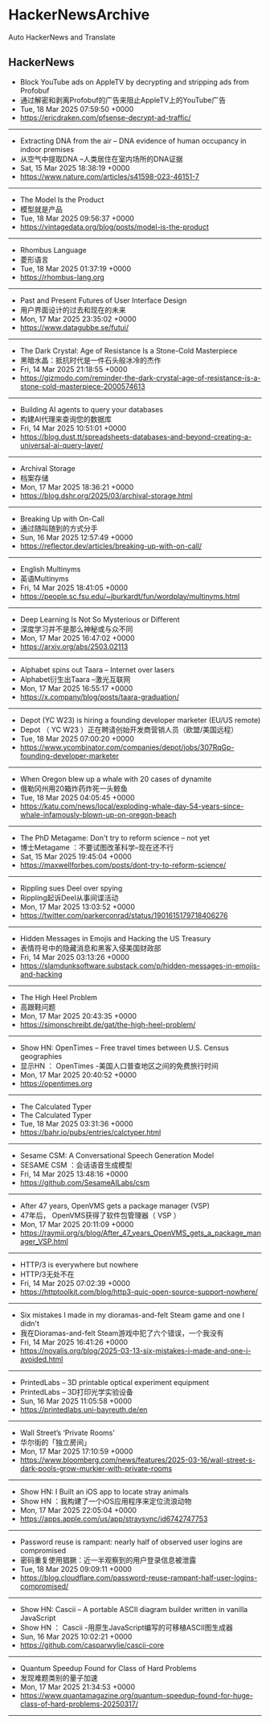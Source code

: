 # HackerNewsArchive
Auto HackerNews and Translate

## HackerNews
* Block YouTube ads on AppleTV by decrypting and stripping ads from Profobuf
* 通过解密和剥离Profobuf的广告来阻止AppleTV上的YouTube广告
* Tue, 18 Mar 2025 07:59:50 +0000
* https://ericdraken.com/pfsense-decrypt-ad-traffic/
----
* Extracting DNA from the air – DNA evidence of human occupancy in indoor premises
* 从空气中提取DNA –人类居住在室内场所的DNA证据
* Sat, 15 Mar 2025 18:38:19 +0000
* https://www.nature.com/articles/s41598-023-46151-7
----
* The Model Is the Product
* 模型就是产品
* Tue, 18 Mar 2025 09:56:37 +0000
* https://vintagedata.org/blog/posts/model-is-the-product
----
* Rhombus Language
* 菱形语言
* Tue, 18 Mar 2025 01:37:19 +0000
* https://rhombus-lang.org
----
* Past and Present Futures of User Interface Design
* 用户界面设计的过去和现在的未来
* Mon, 17 Mar 2025 23:35:02 +0000
* https://www.datagubbe.se/futui/
----
* The Dark Crystal: Age of Resistance Is a Stone-Cold Masterpiece
* 黑暗水晶：抵抗时代是一件石头般冰冷的杰作
* Fri, 14 Mar 2025 21:18:55 +0000
* https://gizmodo.com/reminder-the-dark-crystal-age-of-resistance-is-a-stone-cold-masterpiece-2000574613
----
* Building AI agents to query your databases
* 构建AI代理来查询您的数据库
* Fri, 14 Mar 2025 10:51:01 +0000
* https://blog.dust.tt/spreadsheets-databases-and-beyond-creating-a-universal-ai-query-layer/
----
* Archival Storage
* 档案存储
* Mon, 17 Mar 2025 18:36:21 +0000
* https://blog.dshr.org/2025/03/archival-storage.html
----
* Breaking Up with On-Call
* 通过随叫随到的方式分手
* Sun, 16 Mar 2025 12:57:49 +0000
* https://reflector.dev/articles/breaking-up-with-on-call/
----
* English Multinyms
* 英语Multinyms
* Fri, 14 Mar 2025 18:41:05 +0000
* https://people.sc.fsu.edu/~jburkardt/fun/wordplay/multinyms.html
----
* Deep Learning Is Not So Mysterious or Different
* 深度学习并不是那么神秘或与众不同
* Mon, 17 Mar 2025 16:47:02 +0000
* https://arxiv.org/abs/2503.02113
----
* Alphabet spins out Taara – Internet over lasers
* Alphabet衍生出Taara –激光互联网
* Mon, 17 Mar 2025 16:55:17 +0000
* https://x.company/blog/posts/taara-graduation/
----
* Depot (YC W23) is hiring a founding developer marketer (EU/US remote)
* Depot （ YC W23 ）正在聘请创始开发商营销人员（欧盟/美国远程）
* Tue, 18 Mar 2025 07:00:20 +0000
* https://www.ycombinator.com/companies/depot/jobs/307RqGp-founding-developer-marketer
----
* When Oregon blew up a whale with 20 cases of dynamite
* 俄勒冈州用20箱炸药炸死一头鲸鱼
* Tue, 18 Mar 2025 04:05:45 +0000
* https://katu.com/news/local/exploding-whale-day-54-years-since-whale-infamously-blown-up-on-oregon-beach
----
* The PhD Metagame: Don't try to reform science – not yet
* 博士Metagame ：不要试图改革科学–现在还不行
* Sat, 15 Mar 2025 19:45:04 +0000
* https://maxwellforbes.com/posts/dont-try-to-reform-science/
----
* Rippling sues Deel over spying
* Rippling起诉Deel从事间谍活动
* Mon, 17 Mar 2025 13:03:52 +0000
* https://twitter.com/parkerconrad/status/1901615179718406276
----
* Hidden Messages in Emojis and Hacking the US Treasury
* 表情符号中的隐藏消息和黑客入侵美国财政部
* Fri, 14 Mar 2025 03:13:26 +0000
* https://slamdunksoftware.substack.com/p/hidden-messages-in-emojis-and-hacking
----
* The High Heel Problem
* 高跟鞋问题
* Mon, 17 Mar 2025 20:43:35 +0000
* https://simonschreibt.de/gat/the-high-heel-problem/
----
* Show HN: OpenTimes – Free travel times between U.S. Census geographies
* 显示HN ： OpenTimes -美国人口普查地区之间的免费旅行时间
* Mon, 17 Mar 2025 20:40:52 +0000
* https://opentimes.org
----
* The Calculated Typer
* The Calculated Typer
* Tue, 18 Mar 2025 03:31:36 +0000
* https://bahr.io/pubs/entries/calctyper.html
----
* Sesame CSM: A Conversational Speech Generation Model
* SESAME CSM ：会话语音生成模型
* Fri, 14 Mar 2025 13:48:16 +0000
* https://github.com/SesameAILabs/csm
----
* After 47 years, OpenVMS gets a package manager (VSP)
* 47年后， OpenVMS获得了软件包管理器（ VSP ）
* Mon, 17 Mar 2025 20:11:09 +0000
* https://raymii.org/s/blog/After_47_years_OpenVMS_gets_a_package_manager_VSP.html
----
* HTTP/3 is everywhere but nowhere
* HTTP/3无处不在
* Fri, 14 Mar 2025 07:02:39 +0000
* https://httptoolkit.com/blog/http3-quic-open-source-support-nowhere/
----
* Six mistakes I made in my dioramas-and-felt Steam game and one I didn't
* 我在Dioramas-and-felt Steam游戏中犯了六个错误，一个我没有
* Fri, 14 Mar 2025 16:41:26 +0000
* https://novalis.org/blog/2025-03-13-six-mistakes-i-made-and-one-i-avoided.html
----
* PrintedLabs – 3D printable optical experiment equipment
* PrintedLabs – 3D打印光学实验设备
* Sun, 16 Mar 2025 11:05:58 +0000
* https://printedlabs.uni-bayreuth.de/en
----
* Wall Street’s ‘Private Rooms’
* 华尔街的「独立房间」
* Mon, 17 Mar 2025 17:10:59 +0000
* https://www.bloomberg.com/news/features/2025-03-16/wall-street-s-dark-pools-grow-murkier-with-private-rooms
----
* Show HN: I Built an iOS app to locate stray animals
* Show HN ：我构建了一个iOS应用程序来定位流浪动物
* Mon, 17 Mar 2025 22:05:04 +0000
* https://apps.apple.com/us/app/straysync/id6742747753
----
* Password reuse is rampant: nearly half of observed user logins are compromised
* 密码重复使用猖獗：近一半观察到的用户登录信息被泄露
* Tue, 18 Mar 2025 09:09:11 +0000
* https://blog.cloudflare.com/password-reuse-rampant-half-user-logins-compromised/
----
* Show HN: Cascii – A portable ASCII diagram builder written in vanilla JavaScript
* Show HN ： Cascii -用原生JavaScript编写的可移植ASCII图生成器
* Sun, 16 Mar 2025 10:02:21 +0000
* https://github.com/casparwylie/cascii-core
----
* Quantum Speedup Found for Class of Hard Problems
* 发现难题类别的量子加速
* Mon, 17 Mar 2025 21:34:53 +0000
* https://www.quantamagazine.org/quantum-speedup-found-for-huge-class-of-hard-problems-20250317/
----

